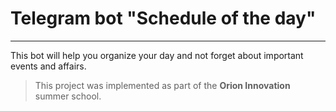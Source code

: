 # Telegram bot "Schedule of the day"

---

This bot will help you organize your day and not forget about important events and affairs.


> This project was implemented as part of the **Orion Innovation** summer school.